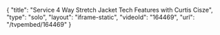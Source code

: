 {
    "title": "Service 4 Way Stretch Jacket Tech Features with Curtis Cisze",
    "type": "solo",
    "layout": "iframe-static",
    "videoId": "164469",
    "url": "\/tvpembed\/164469"
}